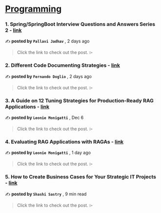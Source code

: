 
<h1><a href=https://medium.com/tag/programming/recommended target="_blank" rel="noopener noreferrer">Programming</a></h1>
<h3>1. Spring/SpringBoot Interview Questions and Answers Series 2 - <a href=https://medium.com/gitconnected/spring-springboot-interview-questions-and-answers-series-2-5d6e75b50d36?source=tag_recommended_feed---------0-84----------programming----------40069e63_0ae6_4208_87e0_0a62afdab931------- target="_blank" rel="noopener noreferrer">link</a></h3>

✍️ **posted by `Pallavi Jadhav`** <date> , 2 days ago</date>

<blockquote>Click the link to check out the post. ⌲</blockquote>

<h3>2. Different Code Documenting Strategies - <a href=https://medium.com/bitsrc/different-code-documenting-strategies-e733e8ad23d2?source=tag_recommended_feed---------1-107----------programming----------40069e63_0ae6_4208_87e0_0a62afdab931------- target="_blank" rel="noopener noreferrer">link</a></h3>

✍️ **posted by `Fernando Doglio`** <date> , 2 days ago</date>

<blockquote>Click the link to check out the post. ⌲</blockquote>

<h3>3. A Guide on 12 Tuning Strategies for Production-Ready RAG Applications - <a href=https://medium.com/towards-data-science/a-guide-on-12-tuning-strategies-for-production-ready-rag-applications-7ca646833439?source=tag_recommended_feed---------2-85----------programming----------40069e63_0ae6_4208_87e0_0a62afdab931------- target="_blank" rel="noopener noreferrer">link</a></h3>

✍️ **posted by `Leonie Monigatti`** <date> , Dec 6</date>

<blockquote>Click the link to check out the post. ⌲</blockquote>

<h3>4. Evaluating RAG Applications with RAGAs - <a href=https://medium.com/towards-data-science/evaluating-rag-applications-with-ragas-81d67b0ee31a?source=tag_recommended_feed---------3-84----------programming----------40069e63_0ae6_4208_87e0_0a62afdab931------- target="_blank" rel="noopener noreferrer">link</a></h3>

✍️ **posted by `Leonie Monigatti`** <date> , 1 day ago</date>

<blockquote>Click the link to check out the post. ⌲</blockquote>

<h3>5. How to Create Business Cases for Your Strategic IT Projects - <a href=https://medium.com/analysts-corner/how-to-create-business-cases-for-your-strategic-it-projects-f28ba666a9a2?source=tag_recommended_feed---------4-107----------programming----------40069e63_0ae6_4208_87e0_0a62afdab931------- target="_blank" rel="noopener noreferrer">link</a></h3>

✍️ **posted by `Shashi Sastry`** <date> , 9 min read</date>

<blockquote>Click the link to check out the post. ⌲</blockquote>

